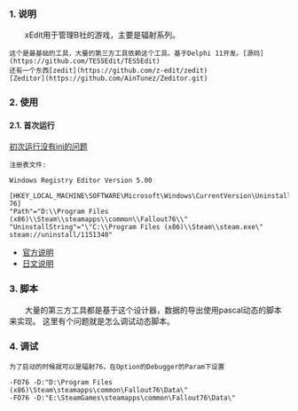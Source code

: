 ### 1. 说明

&emsp;&emsp;xEdit用于管理B社的游戏，主要是辐射系列。

    这个是最基础的工具，大量的第三方工具依赖这个工具。基于Delphi 11开发。[源码](https://github.com/TES5Edit/TES5Edit)
    还有一个东西[zedit](https://github.com/z-edit/zedit) 
    [Zeditor](https://github.com/AinTunez/Zeditor.git)

### 2. 使用

#### 2.1. 首次运行

[初次运行没有ini的问题](https://github.com/TES5Edit/TES5Edit/issues/812)

    注册表文件:

```
Windows Registry Editor Version 5.00

[HKEY_LOCAL_MACHINE\SOFTWARE\Microsoft\Windows\CurrentVersion\Uninstall\Fallout 76]
"Path"="D:\\Program Files (x86)\\Steam\\steamapps\\common\\Fallout76\\"
"UninstallString"="\"C:\\Program Files (x86)\\Steam\\steam.exe\" steam://uninstall/1151340"
```

* [官方说明](https://stepmodifications.org/wiki/Guide:XEdit)
* [日文说明](https://thinkingskeever.hatenablog.com/entry/2018/01/12/160206)

### 3. 脚本

&emsp;&emsp;大量的第三方工具都是基于这个设计器，数据的导出使用pascal动态的脚本来实现。
这里有个问题就是怎么调试动态脚本。


### 4. 调试

    为了启动的时候就可以是辐射76，在Option的Debugger的Param下设置

```
-FO76 -D:"D:\Program Files (x86)\Steam\steamapps\common\Fallout76\Data\"
-FO76 -D:"E:\SteamGames\steamapps\common\Fallout76\Data\"
```
